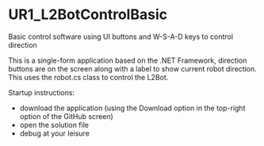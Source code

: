 # UR1_L2BotControlBasic
Basic control software using UI buttons and W-S-A-D keys to control direction

This is a single-form application based on the .NET Framework, direction buttons are on the screen along with a label to show current robot direction.  This uses the robot.cs class to control the L2Bot.

Startup instructions:
 - download the application (using the Download option in the top-right option of the GitHub screen)
 - open the solution file
 - debug at your leisure